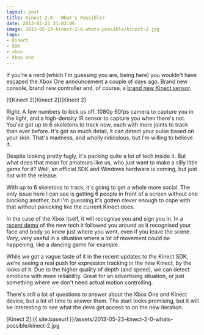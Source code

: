 ```yaml
---
layout: post
title: Kinect 2.0 - What's Possible?
date: 2013-05-23 21:03:06
image: 2013-05-23-kinect-2-0-whats-possible/kinect-2.jpg
tags:
- Kinect
- SDK
- xbox
- Xbox One
---
```

If you're a nerd (which I'm guessing you are, being here) you wouldn't have escaped the Xbox One announcement a couple of days ago. Brand new console, brand new controller and, of course, a [brand new Kinect sensor][Xbox One Kinect Sensor].

[![Kinect 2][Kinect 2]][Kinect 2]

Right. A few numbers to kick us off. 1080p 60fps camera to capture you in the light, and a high-density IR sensor to capture you when there's not. You've got up to 6 skeletons to track now, each with more joints to track than ever before. It's got so much detail, it can detect your pulse based on your skin. That's madness, and wholly ridiculous, but I'm willing to believe it.

Despite looking pretty fugly, it's packing quite a lot of tech inside it. But what does that mean for amateurs like us, who just want to make a silly little game for it? Well, an official SDK and Windows hardware is coming, but just not with the release.

With up to 6 skeletons to track, it's going to get a whole more social. The only issue here I can see is getting 6 people in front of a screen without one blocking another, but I'm guessing it's gotten clever enough to cope with that without panicking like the current Kinect does.

In the case of the Xbox itself, it will recognise you and sign you in. In a [recent demo][Xbox One Demo] of the new tech it followed you around as it recognised your face and body so knew just where you went, even if you leave the scene. Very, very useful in a situation where a lot of movement could be happening, like a dancing game for example.

While we got a vague taste of it in the recent updates to the Kinect SDK, we're seeing a real push for expression tracking in the new Kinect, by the looks of it. Due to the higher quality of depth (and speed), we can detect emotions with more reliability. Great for an advertising situation, or just something where we don't need actual motion controlling.

There's still a lot of questions to answer about the Xbox One and Kinect device, but a lot of time to answer them. The start looks promising, but it will be interesting to see what the devs get access to on the new iteration.

[Kinect 2]:{{ site.baseurl }}/assets/2013-05-23-kinect-2-0-whats-possible/kinect-2.jpg

[Xbox One Kinect Sensor]:http://gizmodo.com/kinect-2-full-video-walkthrough-the-xbox-sees-you-like-509155673
[Xbox One Demo]:http://www.wired.com/gadgetlab/2013/05/xbox-one/#mission